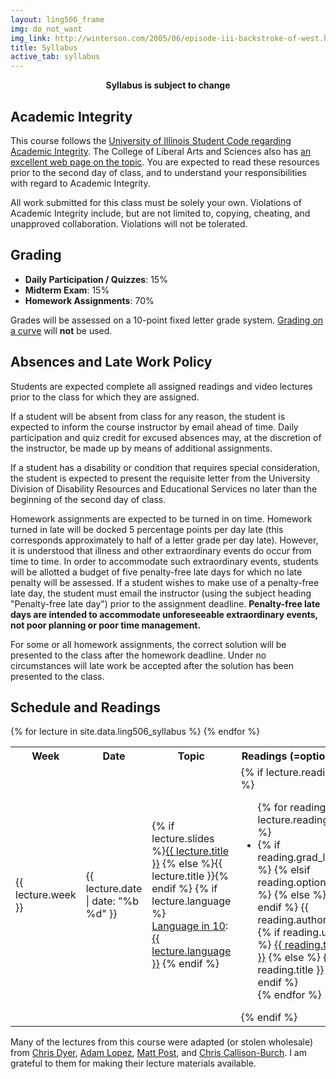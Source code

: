 ```yaml
---
layout: ling506_frame
img: do_not_want
img_link: http://winterson.com/2005/06/episode-iii-backstroke-of-west.html
title: Syllabus
active_tab: syllabus
---
```



<p style="text-align:center;"><strong>Syllabus is subject to change</strong></p>

<h2>Academic Integrity</h2>

<p>
This course follows the <a href="http://studentcode.illinois.edu/article1_part4_1-401.html">University of Illinois Student Code regarding Academic Integrity</a>. The College of Liberal Arts and Sciences also has <a href="http://www.las.illinois.edu/students/integrity/">an excellent web page on the topic</a>. You are expected to read these resources prior to the second day of class, and to understand your responsibilities with regard to Academic Integrity. 
</p>

<p>
All work submitted for this class must be solely your own. 
Violations of Academic Integrity include, but are not limited to, copying, cheating, and unapproved collaboration. Violations will not be tolerated.
</p>



<h2>Grading</h2>

<ul>
<li><b>Daily Participation / Quizzes</b>: 15%</li>
<li><b>Midterm Exam</b>: 15%</li>
<li><b>Homework Assignments</b>: 70%</li>
</ul>

<p>
Grades will be assessed on a 10-point fixed letter grade system. <a href="http://en.wikipedia.org/wiki/Grading_on_a_curve">Grading on a curve</a> will <strong>not</strong> be used.
</p>

<h2>Absences and Late Work Policy</h2>

<p>
Students are expected complete all assigned readings and video lectures prior to the class for which they are assigned.
</p>

<p>
If a student will be absent from class for any reason, the student is expected to inform the course instructor by email ahead of time. Daily participation and quiz credit for excused absences may, at the discretion of the instructor, be made up by means of additional assignments.
</p>

<p>
If a student has a disability or condition that requires special consideration, the student is expected to present the requisite letter from the University Division of Disability Resources and Educational Services no later than the beginning of the second day of class.
</p>

<p>
Homework assignments are expected to be turned in on time. Homework turned in late will be docked 5 percentage points per day late (this corresponds approximately to half of a letter grade per day late). However, it is understood that illness and other extraordinary events do occur from time to time. In order to accommodate such extraordinary events, students will be allotted a budget of five penalty-free late days for which no late penalty will be assessed. If a student wishes to make use of a penalty-free late day, the student must email the instructor (using the subject heading "Penalty-free late day") prior to the assignment deadline. <strong>Penalty-free late days are intended to accommodate unforeseeable extraordinary events, not poor planning or poor time management.</strong>
</p>

<p>
For some or all homework assignments, the correct solution will be presented to the class after the homework deadline. Under no circumstances will late work be accepted after the solution has been presented to the class.
</p>

<h2>Schedule and Readings</h2>


<table class="table table-striped"> 
  <tbody>
    <tr>
      <th>Week</th>
      <th>Date</th>
      <th>Topic</th>
      <th>Readings (<i class="fa fa-info-circle"></i>=optional)</th>
    </tr>
    {% for lecture in site.data.ling506_syllabus %}
    <tr>
      <td>{{ lecture.week }}</td>
      <td>{{ lecture.date | date: "%b %d" }}</td>
      <td>
        {% if lecture.slides %}<a href="{{ lecture.slides }}">{{ lecture.title }}</a>
        {% else %}{{ lecture.title }}{% endif %}
	{% if lecture.language %}
	<br/><a href="lin10.html">Language in 10</a>: <a href="{{ lecture.language_slides }}">{{ lecture.language }}</a>
        {% endif %}
      </td>
      <td>
        {% if lecture.reading %}
          <ul class="fa-ul">
          {% for reading in lecture.reading %}
            <li>
            {% if reading.grad_level %}<i class="fa-li fa fa-star"> </i>
            {% elsif reading.optional %}<i class="fa-li fa fa-info-circle"> </i>
            {% else %}<i class="fa-li fa"> </i> {% endif %}
            {{ reading.author }},
            {% if reading.url %}
            <a href="{{ reading.url }}">{{ reading.title }}</a>
            {% else %}
            {{ reading.title }} 
            {% endif %}
            </li>
          {% endfor %}
          </ul>
        {% endif %}
      </td>
    </tr>
    {% endfor %}

  </tbody>
</table>

Many of the lectures from this course were adapted (or stolen wholesale) from [Chris Dyer](http://www.cs.cmu.edu/~cdyer/), [Adam Lopez](http://www.cs.jhu.edu/~alopez/), [Matt Post](http://cs.jhu.edu/~post/), and [Chris Callison-Burch](http://www.cis.upenn.edu/~ccb).  I am grateful to them for making their lecture materials available. 
